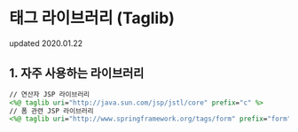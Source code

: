 # 태그 라이브러리 (Taglib)
updated 2020.01.22

## 1. 자주 사용하는 라이브러리
```jsp
// 연산자 JSP 라이브러리
<%@ taglib uri="http://java.sun.com/jsp/jstl/core" prefix="c" %>
// 폼 관련 JSP 라이브러리
<%@ taglib uri="http://www.springframework.org/tags/form" prefix="form" %>

```